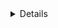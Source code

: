 <details class="mf-entity-entry">
<mf-entity-summary icon="buildings/advanced-foundry/advanced-foundry-icon.png">Advanced foundry</mf-entity-summary>

![Preview](advanced-foundry/advanced-foundry-preview.png)

<table>
    <tr>
        <th>Default name</th>
        <td>"advanced-foundry"</td>
    </tr>
    <tr>
        <th>Default type</th>
        <td>"assembling-machine"</td>
    </tr>
    <tr>
        <th>Size</th>
        <td>8x8</td>
    </tr>
    <tr>
        <th>Frozen graphics</th>
        <td>no</td>
    </tr>
    <tr>
        <th>Sounds</th>
        <td>yes</td>
    </tr>
    <tr>
        <th>Credits</th>
        <td><a href="https://www.figma.com/proto/y1IQG08ZG2jIeJ5sTyF4MP/Factorio-Buildings" target="_blank">Hurricane</a></td>
    </tr>
    <tr>
        <th>License</th>
        <td><a href="https://creativecommons.org/licenses/by/4.0/" target="_blank">CC BY</a></td>
    </tr>
</table>

### Minimal example

```lua
local AdvancedfoundryFactory = require(MF.buildings .. "Advancedfoundry")
local Advancedfoundry = AdvancedfoundryFactory()

Advancedfoundry.EntityBuilder:new()
    :baseProductivity(0.5)
    :allowProductivity(true)
    :apply({
        crafting_categories = table.deepcopy(data.raw["assembling-machine"]["foundry"].crafting_categories),
    })

Advancedfoundry.ItemBuilder:new():apply()

Advancedfoundry.RecipeBuilder:new()
    :ingredients({
        { type = "item", name = "iron-plate", amount = 100 }
    })
    :apply({
        category = "metallurgy-or-assembling"
    })

Advancedfoundry.TechnologyBuilder:new()
    :prerequisites({ "automation-science-pack" })
    :count(500)
    :ingredients({ { "automation-science-pack", 1 } })
    :time(60)
    :apply()
```

### Usage example

```lua
local AdvancedfoundryFactory = require(MF.buildings .. "Advancedfoundry")
local Advancedfoundry = AdvancedfoundryFactory()

Advancedfoundry.EntityBuilder:new()
    :baseProductivity(0.5)
    :allowProductivity(true)
    :apply({
        crafting_categories = table.deepcopy(data.raw["assembling-machine"]["foundry"].crafting_categories),
        crafting_speed = 8,
        energy_usage = "4MW"
    })

Advancedfoundry.ItemBuilder:new():apply()

Advancedfoundry.RecipeBuilder:new()
    :ingredients({
        { type = "item", name = "iron-plate", amount = 100 }
    })
    :apply({
        category = "metallurgy-or-assembling"
    })

Advancedfoundry.TechnologyBuilder:new()
    :prerequisites({ "automation-science-pack" })
    :count(500)
    :ingredients({ { "automation-science-pack", 1 } })
    :time(60)
    :apply()
```

</details>